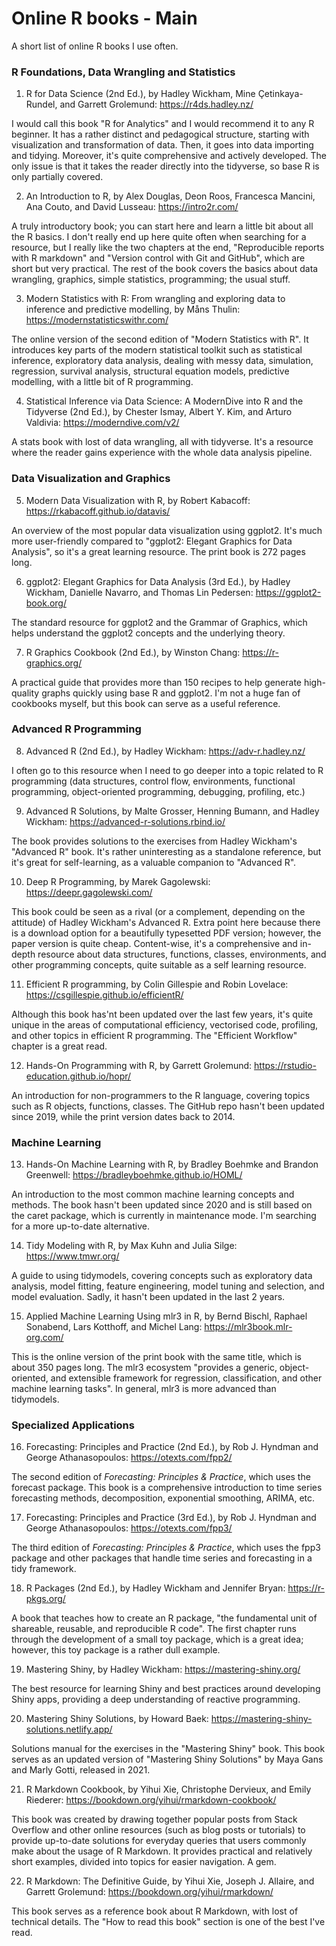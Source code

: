 # Online R books - Main

A short list of online R books I use often.

### R Foundations, Data Wrangling and Statistics

01. R for Data Science (2nd Ed.), by Hadley Wickham, Mine Çetinkaya-Rundel, and Garrett Grolemund: https://r4ds.hadley.nz/

I would call this book "R for Analytics" and I would recommend it to any R beginner. It has a rather distinct and pedagogical structure, starting with visualization and transformation of data. Then, it goes into data importing and tidying. Moreover, it's quite comprehensive and actively developed. The only issue is that it takes the reader directly into the tidyverse, so base R is only partially covered.

02. An Introduction to R, by Alex Douglas, Deon Roos, Francesca Mancini, Ana Couto, and David Lusseau: https://intro2r.com/

A truly introductory book; you can start here and learn a little bit about all the R basics. I don't really end up here quite often when searching for a resource, but I really like the two chapters at the end, "Reproducible reports with R markdown" and "Version control with Git and GitHub", which are short but very practical. The rest of the book covers the basics about data wrangling, graphics, simple statistics, programming; the usual stuff.

03. Modern Statistics with R: From wrangling and exploring data to inference and predictive modelling, by Måns Thulin: https://modernstatisticswithr.com/

The online version of the second edition of "Modern Statistics with R". It introduces key parts of the modern statistical toolkit such as statistical inference, exploratory data analysis, dealing with messy data, simulation, regression, survival analysis, structural equation models, predictive modelling, with a little bit of R programming.

04. Statistical Inference via Data Science: A ModernDive into R and the Tidyverse (2nd Ed.), by Chester Ismay, Albert Y. Kim, and Arturo Valdivia: https://moderndive.com/v2/

A stats book with lost of data wrangling, all with tidyverse. It's a resource where the reader gains experience with the whole data analysis pipeline.

### Data Visualization and Graphics

05. Modern Data Visualization with R, by Robert Kabacoff: https://rkabacoff.github.io/datavis/

An overview of the most popular data visualization using ggplot2. It's much more user-friendly compared to "ggplot2: Elegant Graphics for Data Analysis", so it's a great learning resource. The print book is 272 pages long.

06. ggplot2: Elegant Graphics for Data Analysis (3rd Ed.), by Hadley Wickham, Danielle Navarro, and Thomas Lin Pedersen: https://ggplot2-book.org/

The standard resource for ggplot2 and the Grammar of Graphics, which helps understand the ggplot2 concepts and the underlying theory.

07. R Graphics Cookbook (2nd Ed.), by Winston Chang: https://r-graphics.org/

A practical guide that provides more than 150 recipes to help generate high-quality graphs quickly using base R and ggplot2. I'm not a huge fan of cookbooks myself, but this book can serve as a useful reference.

### Advanced R Programming

08. Advanced R (2nd Ed.), by Hadley Wickham: https://adv-r.hadley.nz/

I often go to this resource when I need to go deeper into a topic related to R programming (data structures, control flow, environments, functional programming, object-oriented programming, debugging, profiling, etc.) 

09. Advanced R Solutions, by Malte Grosser, Henning Bumann, and Hadley Wickham: https://advanced-r-solutions.rbind.io/

The book provides solutions to the exercises from Hadley Wickham's "Advanced R" book. It's rather uninteresting as a standalone reference, but it's great for self-learning, as a valuable companion to "Advanced R".

10. Deep R Programming, by Marek Gagolewski: https://deepr.gagolewski.com/

This book could be seen as a rival (or a complement, depending on the attitude) of Hadley Wickham's Advanced R. Extra point here because there is a download option for a beautifully typesetted PDF version; however, the paper version is quite cheap. Content-wise, it's a comprehensive and in-depth resource about data structures, functions, classes, environments, and other programming concepts, quite suitable as a self learning resource.

11. Efficient R programming, by Colin Gillespie and Robin Lovelace: https://csgillespie.github.io/efficientR/

Although this book has'nt been updated over the last few years, it's quite unique in the areas of computational efficiency, vectorised code, profiling, and other topics in efficient R programming. The "Efficient Workflow" chapter is a great read.

12. Hands-On Programming with R, by Garrett Grolemund: https://rstudio-education.github.io/hopr/

An introduction for non-programmers to the R language, covering topics such as R objects, functions, classes. The GitHub repo hasn't been updated since 2019, while the print version dates back to 2014.

### Machine Learning

13. Hands-On Machine Learning with R, by Bradley Boehmke and Brandon Greenwell: https://bradleyboehmke.github.io/HOML/

An introduction to the most common machine learning concepts and methods. The book hasn't been updated since 2020 and is still based on the caret package, which is currently in maintenance mode. I'm searching for a more up-to-date alternative.

14. Tidy Modeling with R, by Max Kuhn and Julia Silge: https://www.tmwr.org/

A guide to using tidymodels, covering concepts such as exploratory data analysis, model fitting, feature engineering, model tuning and selection, and model evaluation. Sadly, it hasn't been updated in the last 2 years.

15. Applied Machine Learning Using mlr3 in R, by Bernd Bischl, Raphael Sonabend, Lars Kotthoff, and Michel Lang: https://mlr3book.mlr-org.com/

This is the online version of the print book with the same title, which is about 350 pages long. The mlr3 ecosystem "provides a generic, object-oriented, and extensible framework for regression, classification, and other machine learning tasks". In general, mlr3 is more advanced than tidymodels.

### Specialized Applications

16. Forecasting: Principles and Practice (2nd Ed.), by Rob J. Hyndman and George Athanasopoulos: https://otexts.com/fpp2/

The second edition of *Forecasting: Principles & Practice*, which uses the forecast package. This book is a comprehensive introduction to time series forecasting methods, decomposition, exponential smoothing, ARIMA, etc.

17. Forecasting: Principles and Practice (3rd Ed.), by Rob J. Hyndman and George Athanasopoulos: https://otexts.com/fpp3/

The third edition of *Forecasting: Principles & Practice*, which uses the fpp3 package and other packages that handle time series and forecasting in a tidy framework.

18. R Packages (2nd Ed.), by Hadley Wickham and Jennifer Bryan: https://r-pkgs.org/

A book that teaches how to create an R package, "the fundamental unit of shareable, reusable, and reproducible R code". The first chapter runs through the development of a small toy package, which is a great idea; however, this toy package is a rather dull example.

19. Mastering Shiny, by Hadley Wickham: https://mastering-shiny.org/

The best resource for learning Shiny and best practices around developing Shiny apps, providing a deep understanding of reactive programming.

20. Mastering Shiny Solutions, by Howard Baek: https://mastering-shiny-solutions.netlify.app/

Solutions manual for the exercises in the "Mastering Shiny" book. This book serves as an updated version of "Mastering Shiny Solutions" by Maya Gans and Marly Gotti, released in 2021.

21. R Markdown Cookbook, by Yihui Xie, Christophe Dervieux, and Emily Riederer: https://bookdown.org/yihui/rmarkdown-cookbook/

This book was created by drawing together popular posts from Stack Overflow and other online resources (such as blog posts or tutorials) to provide up-to-date solutions for everyday queries that users commonly make about the usage of R Markdown. It provides practical and relatively short examples, divided into topics for easier navigation. A gem.

22. R Markdown: The Definitive Guide, by Yihui Xie, Joseph J. Allaire, and Garrett Grolemund: https://bookdown.org/yihui/rmarkdown/

This book serves as a reference book about R Markdown, with lost of technical details. The "How to read this book" section is one of the best I've read.
